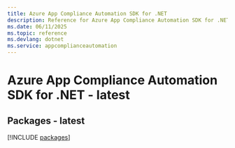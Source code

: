 ```yaml
---
title: Azure App Compliance Automation SDK for .NET
description: Reference for Azure App Compliance Automation SDK for .NET
ms.date: 06/11/2025
ms.topic: reference
ms.devlang: dotnet
ms.service: appcomplianceautomation
---
```

# Azure App Compliance Automation SDK for .NET - latest
## Packages - latest
[!INCLUDE [packages](app-compliance-automation-index.md)]